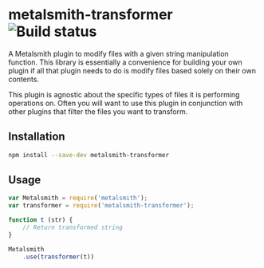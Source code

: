 # metalsmith-transformer ![Build status](https://travis-ci.org/HolyMeekrob/metalsmith-transformer.svg?branch=master)

A Metalsmith plugin to modify files with a given string manipulation
function. This library is essentially a convenience for building your own
plugin if all that plugin needs to do is modify files based solely on their
own contents.

This plugin is agnostic about the specific types of files it is performing
operations on. Often you will want to use this plugin in conjunction with
other plugins that filter the files you want to transform.

## Installation
``` bash
npm install --save-dev metalsmith-transformer
```

## Usage
```js
var Metalsmith = require('metalsmith');
var transformer = require('metalsmith-transformer');

function t (str) {
	// Return transformed string
}

Metalsmith
	.use(transformer(t))
```
